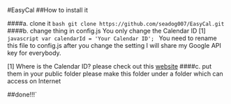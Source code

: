 #EasyCal
##How to install it

####a. clone it
``bash
git clone https://github.com/seadog007/EasyCal.git
``
####b. change thing in config.js
You only change the Calendar ID [1]
``javascript
var calendarId = 'Your Calendar ID';
``
You need to rename this file to config.js after you change the setting
I will share my Google API key for everybody.

[1] Where is the Calendar ID?
please check out this [website](http://googleappstroubleshootinghelp.blogspot.tw/2012/09/how-to-find-calendar-id-of-google.html)
####c. put them in your public folder
please make this folder under a folder which can access on Internet

##done!!!`
